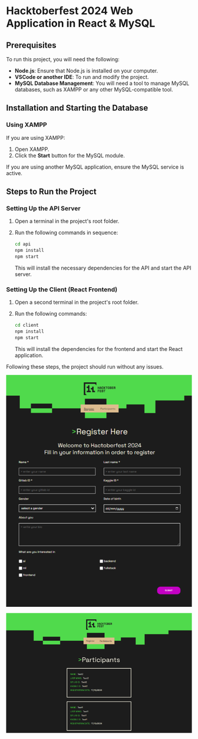 # Hacktoberfest 2024 Web Application in React & MySQL

## Prerequisites

To run this project, you will need the following:

- **Node.js**: Ensure that Node.js is installed on your computer.
- **VSCode or another IDE**: To run and modify the project.
- **MySQL Database Management**: You will need a tool to manage MySQL databases, such as XAMPP or any other MySQL-compatible tool.

## Installation and Starting the Database

### Using XAMPP

If you are using XAMPP:
1. Open XAMPP.
2. Click the **Start** button for the MySQL module.

If you are using another MySQL application, ensure the MySQL service is active.

## Steps to Run the Project

### Setting Up the API Server

1. Open a terminal in the project's root folder.
2. Run the following commands in sequence:

    ```bash
    cd api
    npm install
    npm start
    ```

   This will install the necessary dependencies for the API and start the API server.

### Setting Up the Client (React Frontend)

1. Open a second terminal in the project's root folder.
2. Run the following commands:

    ```bash
    cd client
    npm install
    npm start
    ```

   This will install the dependencies for the frontend and start the React application.

Following these steps, the project should run without any issues.

![Alt text](./readmeImages/registerPage.png)

![Alt text](./readmeImages/participantsPage.png)

